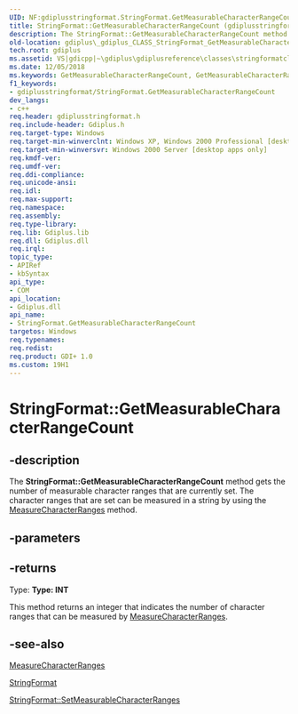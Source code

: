 ```yaml
---
UID: NF:gdiplusstringformat.StringFormat.GetMeasurableCharacterRangeCount
title: StringFormat::GetMeasurableCharacterRangeCount (gdiplusstringformat.h)
description: The StringFormat::GetMeasurableCharacterRangeCount method gets the number of measurable character ranges that are currently set. The character ranges that are set can be measured in a string by using the MeasureCharacterRanges method.
old-location: gdiplus\_gdiplus_CLASS_StringFormat_GetMeasurableCharacterRangeCount_.htm
tech.root: gdiplus
ms.assetid: VS|gdicpp|~\gdiplus\gdiplusreference\classes\stringformatclass\stringformatmethods\getmeasurablecharacterrangecount.htm
ms.date: 12/05/2018
ms.keywords: GetMeasurableCharacterRangeCount, GetMeasurableCharacterRangeCount method [GDI+], GetMeasurableCharacterRangeCount method [GDI+],StringFormat class, StringFormat class [GDI+],GetMeasurableCharacterRangeCount method, StringFormat.GetMeasurableCharacterRangeCount, StringFormat::GetMeasurableCharacterRangeCount, _gdiplus_CLASS_StringFormat_GetMeasurableCharacterRangeCount_, gdiplus._gdiplus_CLASS_StringFormat_GetMeasurableCharacterRangeCount_
f1_keywords:
- gdiplusstringformat/StringFormat.GetMeasurableCharacterRangeCount
dev_langs:
- c++
req.header: gdiplusstringformat.h
req.include-header: Gdiplus.h
req.target-type: Windows
req.target-min-winverclnt: Windows XP, Windows 2000 Professional [desktop apps only]
req.target-min-winversvr: Windows 2000 Server [desktop apps only]
req.kmdf-ver: 
req.umdf-ver: 
req.ddi-compliance: 
req.unicode-ansi: 
req.idl: 
req.max-support: 
req.namespace: 
req.assembly: 
req.type-library: 
req.lib: Gdiplus.lib
req.dll: Gdiplus.dll
req.irql: 
topic_type:
- APIRef
- kbSyntax
api_type:
- COM
api_location:
- Gdiplus.dll
api_name:
- StringFormat.GetMeasurableCharacterRangeCount
targetos: Windows
req.typenames: 
req.redist: 
req.product: GDI+ 1.0
ms.custom: 19H1
---
```


# StringFormat::GetMeasurableCharacterRangeCount


## -description


The <b>StringFormat::GetMeasurableCharacterRangeCount</b> method gets the number of measurable character ranges that are currently set. The character ranges that are set can be measured in a string by using the 
			<a href="https://docs.microsoft.com/windows/desktop/api/gdiplusgraphics/nf-gdiplusgraphics-graphics-measurecharacterranges">MeasureCharacterRanges</a> method.


## -parameters






## -returns



Type: <strong>Type: <b>INT</b>
</strong>

This method returns an integer that indicates the number of character ranges that can be measured by <a href="https://docs.microsoft.com/windows/desktop/api/gdiplusgraphics/nf-gdiplusgraphics-graphics-measurecharacterranges">MeasureCharacterRanges</a>.




## -see-also




<a href="https://docs.microsoft.com/windows/desktop/api/gdiplusgraphics/nf-gdiplusgraphics-graphics-measurecharacterranges">MeasureCharacterRanges</a>



<a href="https://docs.microsoft.com/windows/desktop/api/gdiplusstringformat/nl-gdiplusstringformat-stringformat">StringFormat</a>



<a href="https://docs.microsoft.com/windows/desktop/api/gdiplusstringformat/nf-gdiplusstringformat-stringformat-setmeasurablecharacterranges">StringFormat::SetMeasurableCharacterRanges</a>
 

 

